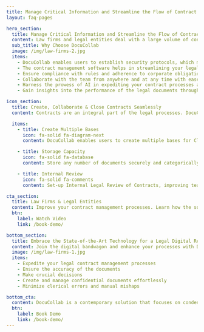 ```yaml
---
title: Manage Critical Information and Streamline the Flow of Contract Data with DocuCollab
layout: faq-pages

hero_section:
  title: Manage Critical Information and Streamline the Flow of Contract Data with DocuCollab
  content: Law firms and legal entities deal with a large volume of contracts regularly that require intensive monitoring, review, and management. The contract management solution for law firms from DocuCollab is designed to assist attorneys and paralegal teams in the efficient administration of contracts throughout their lifecycle. Discover a better sense of contract control and transcend your processes with DocuCollab. Leverage the power of automated software in simplifying complex processes and incorporate highly-efficient workflows with proprietary DocuCollab software.
  sub_title: Why Choose DocuCollab
  image: /img/law-firms-2.jpg
  items:
    - DocuCollab enables users to establish security protocols, which minimizes the risk of information theft.
    - The contract management software helps in streamlining your legal and subsidiary documents, thereby increasing the team’s operational efficiency as high as 5X times.
    - Ensure compliance with rules and adherence to corporate obligations with DocuCollab’s robust system.
    - Collaborate with the team from anywhere and at any time with ease and security
    - Harness the prowess of AI in expediting your contract processes and avoid managerial gaps
    - Gain insights into the performance of the legal documents through metrics

icon_section:
  title: Create, Collaborate & Close Contracts Seamlessly
  content: Contracts are an integral part of the legal processes. DocuCollab’s contract management software for legal departments offers an ergonomic solution for the easy creation, collaboration, and closure of contracts in a record time! DocuCollab’s automated workflows help in expediting the process, thereby saving time and cost by manifold.

  items:
    - title: Create Multiple Bases
      icon: fa-solid fa-diagram-next
      content: DocuCollab enables users to create multiple bases for Clients/Cases.

    - title: Storage Capacity
      icon: fa-solid fa-database
      content: Store any number of documents securely and categorically with DocuCollab.

    - title: Internal Review
      icon: fa-solid fa-comments
      content: Set-up Internal Legal Review of Contracts, improving team collaboration.

cta_section:
  title: Law Firms & Legal Entities
  content: Improve your contract management processes. Learn how the software can be customized to suit the business nature of law firms and legal entities.
  btn:
    label: Watch Video
    link: /book-demo/

bottom_section:
  title: Embrace the State-of-the-Art Technology for a Legal Digital Revolution
  content: Join the digital bandwagon and enhance your processes with DocuCollab! The state-of-the-art technology is meticulously built to provide users with optimal benefits in the process of managing contracts. Ensure adherence to rules, establish dedicated protocols, and collaborate with the legal team in improving contract efficiency.
  image: /img/law-firms-1.jpg
  items:
    - Expedite your legal contract management processes
    - Ensure the accuracy of the documents
    - Make crucial decisions
    - Create and manage confidential documents effortlessly
    - Minimize clerical errors and manual mishaps

bottom_cta:
  content: DocuCollab is a contemporary solution that focuses on condensing and streamlining the contract workload in the legal world.
  btn:
    label: Book Demo
    link: /book-demo/
---
```

